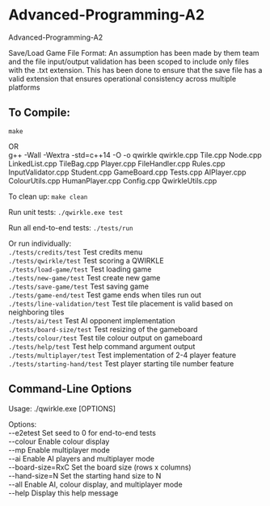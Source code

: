 # Advanced-Programming-A2
Advanced-Programming-A2

Save/Load Game File Format: An assumption has been made by them team and the file input/output validation has been scoped to include only files with the .txt extension. This has been done to ensure that the save file has a valid extension that ensures operational consistency across multiple platforms

## To Compile: 

 `make`<br>
 
OR<br>
 g++ -Wall -Wextra -std=c++14 -O -o qwirkle qwirkle.cpp Tile.cpp Node.cpp LinkedList.cpp TileBag.cpp Player.cpp FileHandler.cpp Rules.cpp InputValidator.cpp Student.cpp GameBoard.cpp Tests.cpp AIPlayer.cpp ColourUtils.cpp HumanPlayer.cpp Config.cpp QwirkleUtils.cpp
 
To clean up: `make clean`
 
Run unit tests: `./qwirkle.exe test`

Run all end-to-end tests: `./tests/run`

Or run individually:<br>
 `./tests/credits/test` Test credits menu<br>
 `./tests/qwirkle/test` Test scoring a QWIRKLE<br>
 `./tests/load-game/test` Test loading game<br>
 `./tests/new-game/test` Test create new game<br>
 `./tests/save-game/test` Test saving game<br>
 `./tests/game-end/test` Test game ends when tiles run out<br>
 `./tests/line-validation/test` Test tile placement is valid based on neighboring tiles<br>
 `./tests/ai/test` Test AI opponent implementation<br>
 `./tests/board-size/test` Test resizing of the gameboard<br>
 `./tests/colour/test` Test tile colour output on gameboard<br>
 `./tests/help/test` Test help command argument output<br>
 `./tests/multiplayer/test` Test implementation of 2-4 player feature<br>
 `./tests/starting-hand/test` Test player starting tile number feature<br>

## Command-Line Options

Usage: ./qwirkle.exe [OPTIONS]<br>

Options:<br>
  --e2etest         Set seed to 0 for end-to-end tests<br>
  --colour          Enable colour display<br>
  --mp              Enable multiplayer mode<br>
  --ai              Enable AI players and multiplayer mode<br>
  --board-size=RxC  Set the board size (rows x columns)<br>
  --hand-size=N     Set the starting hand size to N<br>
  --all             Enable AI, colour display, and multiplayer mode<br>
  --help            Display this help message<br>
